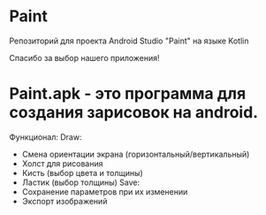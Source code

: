 # Paint
Репозиторий для проекта Android Studio "Paint" на языке Kotlin

Спасибо за выбор нашего приложения!
# Paint.apk - это программа для создания зарисовок на android.

Функционал:
  Draw:
  - Смена ориентации экрана (горизонтальный/вертикальный)
  - Холст для рисования
  - Кисть (выбор цвета и толщины)
  - Ластик (выбор толщины)
  Save:
  - Сохранение параметров при их изменении
  - Экспорт изображений
